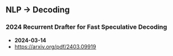 ## NLP -> Decoding


### 2024 Recurrent Drafter for Fast Speculative Decoding
- **2024-03-14**
- https://arxiv.org/pdf/2403.09919